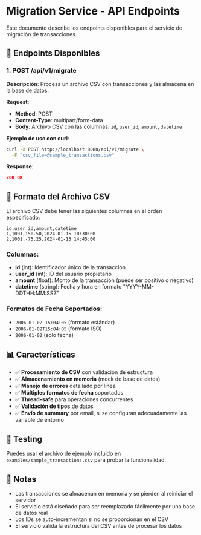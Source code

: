 # Migration Service - API Endpoints

Este documento describe los endpoints disponibles para el servicio de migración de transacciones.

## 🚀 Endpoints Disponibles

### 1. POST /api/v1/migrate
**Descripción**: Procesa un archivo CSV con transacciones y las almacena en la base de datos.

**Request**:
- **Method**: POST
- **Content-Type**: multipart/form-data
- **Body**: Archivo CSV con las columnas: `id`, `user_id`, `amount`, `datetime`

**Ejemplo de uso con curl**:
```bash
curl -X POST http://localhost:8080/api/v1/migrate \
  -F "csv_file=@sample_transactions.csv"
```

**Response**:
```json
200 OK
```

## 📁 Formato del Archivo CSV

El archivo CSV debe tener las siguientes columnas en el orden especificado:

```csv
id,user_id,amount,datetime
1,1001,150.50,2024-01-15 10:30:00
2,1001,-75.25,2024-01-15 14:45:00
```

### Columnas:
- **id** (int): Identificador único de la transacción
- **user_id** (int): ID del usuario propietario
- **amount** (float): Monto de la transacción (puede ser positivo o negativo)
- **datetime** (string): Fecha y hora en formato "YYYY-MM-DDTHH:MM:SSZ"

### Formatos de Fecha Soportados:
- `2006-01-02 15:04:05` (formato estándar)
- `2006-01-02T15:04:05` (formato ISO)
- `2006-01-02` (solo fecha)


## 📊 Características

- ✅ **Procesamiento de CSV** con validación de estructura
- ✅ **Almacenamiento en memoria** (mock de base de datos)
- ✅ **Manejo de errores** detallado por línea
- ✅ **Múltiples formatos de fecha** soportados
- ✅ **Thread-safe** para operaciones concurrentes
- ✅ **Validación de tipos** de datos
- ✅ **Envío de summary** por email, si se configuran adecuadamente las variable de entorno

## 🧪 Testing

Puedes usar el archivo de ejemplo incluido en `examples/sample_transactions.csv` para probar la funcionalidad.

## 📝 Notas

- Las transacciones se almacenan en memoria y se pierden al reiniciar el servidor
- El servicio está diseñado para ser reemplazado fácilmente por una base de datos real
- Los IDs se auto-incrementan si no se proporcionan en el CSV
- El servicio valida la estructura del CSV antes de procesar los datos
